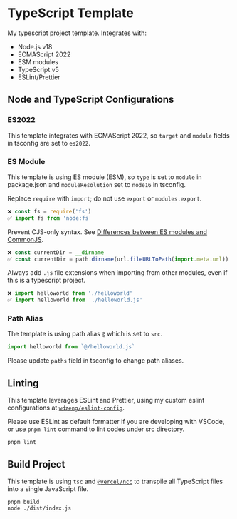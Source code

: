 # TypeScript Template

My typescript project template. Integrates with:

- Node.js v18
- ECMAScript 2022
- ESM modules
- TypeScript v5
- ESLint/Prettier

## Node and TypeScript Configurations

### ES2022

This template integrates with ECMAScript 2022, so `target` and `module` fields in tsconfig are set
to `es2022`.

### ES Module

This template is using ES module (ESM), so `type` is set to `module` in package.json and
`moduleResolution` set to `node16` in tsconfig.

Replace `require` with `import`; do not use `export` or `modules.export`.

```js
❌ const fs = require('fs')
✅ import fs from 'node:fs'
```

Prevent CJS-only syntax. See [Differences between ES modules and CommonJS](https://nodejs.org/api/esm.html#differences-between-es-modules-and-commonjs).

```js
❌ const currentDir = __dirname
✅ const currentDir = path.dirname(url.fileURLToPath(import.meta.url))
```

Always add `.js` file extensions when importing from other modules, even if this is a typescript
project.

```ts
❌ import helloworld from './helloworld'
✅ import helloworld from './helloworld.js'
```

### Path Alias

The template is using path alias `@` which is set to `src`.

```ts
import helloworld from `@/helloworld.js`
```

Please update `paths` field in tsconfig to change path aliases.

## Linting

This template leverages ESLint and Prettier, using my custom eslint configurations at
[`wdzeng/eslint-config`](https://github.com/wdzeng/eslint-config).

Please use ESLint as default formatter if you are developing with VSCode, or use `pnpm lint` command
to lint codes under src directory.

```shell
pnpm lint
```

## Build Project

This template is using `tsc` and [`@vercel/ncc`](https://github.com/vercel/ncc) to transpile all
TypeScript files into a single JavaScript file.

```shell
pnpm build
node ./dist/index.js
```
